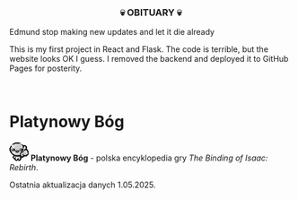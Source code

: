 ### <p align="center">💀 OBITUARY 💀</p>

Edmund stop making new updates and let it die already

This is my first project in React and Flask. The code is terrible, but the website looks OK I guess. I removed the backend and deployed it to GitHub Pages for posterity.

<br />

# Platynowy Bóg

![Platinum God](src/assets/platinum-god.png) **Platynowy Bóg** - polska encyklopedia gry _The Binding of Isaac: Rebirth_.

Ostatnia aktualizacja danych 1.05.2025.
